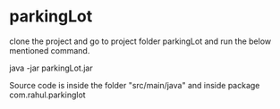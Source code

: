 # parkingLot

clone the project and go to project folder parkingLot and run the below mentioned command.

java -jar parkingLot.jar 

Source code is inside the folder "src/main/java" and inside package com.rahul.parkinglot
